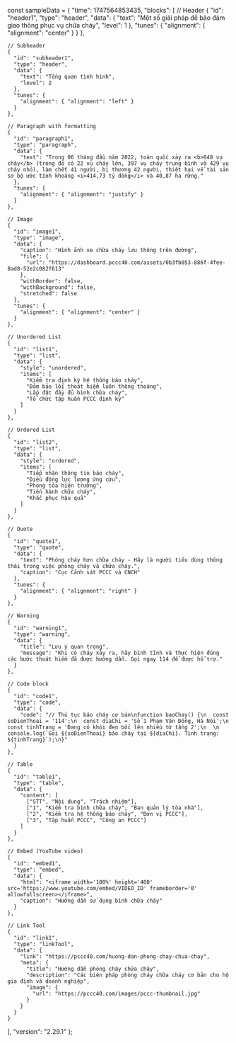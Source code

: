 const sampleData = {
  "time": 1747564853435,
  "blocks": [
    // Header
    {
      "id": "header1",
      "type": "header",
      "data": {
        "text": "Một số giải pháp để bảo đảm giao thông phục vụ chữa cháy",
        "level": 1
      },
      "tunes": {
        "alignment": { "alignment": "center" }
      }
    },
    
    // Subheader
    {
      "id": "subheader1",
      "type": "header",
      "data": {
        "text": "Tổng quan tình hình",
        "level": 2
      },
      "tunes": {
        "alignment": { "alignment": "left" }
      }
    },
    
    // Paragraph with formatting
    {
      "id": "paragraph1",
      "type": "paragraph",
      "data": {
        "text": "Trong 06 tháng đầu năm 2022, toàn quốc xảy ra <b>848 vụ cháy</b> (trong đó có 22 vụ cháy lớn, 397 vụ cháy trung bình và 429 vụ cháy nhỏ), làm chết 41 người, bị thương 42 người, thiệt hại về tài sản sơ bộ ước tính khoảng <i>414,73 tỷ đồng</i> và 40,87 ha rừng."
      },
      "tunes": {
        "alignment": { "alignment": "justify" }
      }
    },
    
    // Image
    {
      "id": "image1",
      "type": "image",
      "data": {
        "caption": "Hình ảnh xe chữa cháy lưu thông trên đường",
        "file": {
          "url": "https://dashboard.pccc40.com/assets/0b3fb053-886f-4fee-8ad8-52e2c082f613"
        },
        "withBorder": false,
        "withBackground": false,
        "stretched": false
      },
      "tunes": {
        "alignment": { "alignment": "center" }
      }
    },
    
    // Unordered List
    {
      "id": "list1",
      "type": "list",
      "data": {
        "style": "unordered",
        "items": [
          "Kiểm tra định kỳ hệ thống báo cháy",
          "Đảm bảo lối thoát hiểm luôn thông thoáng",
          "Lắp đặt đầy đủ bình chữa cháy",
          "Tổ chức tập huấn PCCC định kỳ"
        ]
      }
    },
    
    // Ordered List
    {
      "id": "list2",
      "type": "list",
      "data": {
        "style": "ordered",
        "items": [
          "Tiếp nhận thông tin báo cháy",
          "Điều động lực lượng ứng cứu",
          "Phong tỏa hiện trường",
          "Tiến hành chữa cháy",
          "Khắc phục hậu quả"
        ]
      }
    },
    
    // Quote
    {
      "id": "quote1",
      "type": "quote",
      "data": {
        "text": "Phòng cháy hơn chữa cháy - Hãy là người tiêu dùng thông thái trong việc phòng cháy và chữa cháy.",
        "caption": "Cục Cảnh sát PCCC và CNCH"
      },
      "tunes": {
        "alignment": { "alignment": "right" }
      }
    },
    
    // Warning
    {
      "id": "warning1",
      "type": "warning",
      "data": {
        "title": "Lưu ý quan trọng",
        "message": "Khi có cháy xảy ra, hãy bình tĩnh và thực hiện đúng các bước thoát hiểm đã được hướng dẫn. Gọi ngay 114 để được hỗ trợ."
      }
    },
    
    // Code block
    {
      "id": "code1",
      "type": "code",
      "data": {
        "code": "// Thủ tục báo cháy cơ bản\nfunction baoChay() {\n  const soDienThoai = '114';\n  const diaChi = 'Số 1 Phạm Văn Đồng, Hà Nội';\n  const tinhTrang = 'Đang có khói đen bốc lên nhiều từ tầng 2';\n  \n  console.log(`Gọi ${soDienThoai} báo cháy tại ${diaChi}. Tình trạng: ${tinhTrang}`);\n}"
      }
    },
    
    // Table
    {
      "id": "table1",
      "type": "table",
      "data": {
        "content": [
          ["STT", "Nội dung", "Trách nhiệm"],
          ["1", "Kiểm tra bình chữa cháy", "Ban quản lý tòa nhà"],
          ["2", "Kiểm tra hệ thống báo cháy", "Đơn vị PCCC"],
          ["3", "Tập huấn PCCC", "Công an PCCC"]
        ]
      }
    },
    
    // Embed (YouTube video)
    {
      "id": "embed1",
      "type": "embed",
      "data": {
        "html": "<iframe width='100%' height='400' src='https://www.youtube.com/embed/VIDEO_ID' frameborder='0' allowfullscreen></iframe>",
        "caption": "Hướng dẫn sử dụng bình chữa cháy"
      }
    },
    
    // Link Tool
    {
      "id": "link1",
      "type": "linkTool",
      "data": {
        "link": "https://pccc40.com/huong-dan-phong-chay-chua-chay",
        "meta": {
          "title": "Hướng dẫn phòng cháy chữa cháy",
          "description": "Các biện pháp phòng cháy chữa cháy cơ bản cho hộ gia đình và doanh nghiệp",
          "image": {
            "url": "https://pccc40.com/images/pccc-thumbnail.jpg"
          }
        }
      }
    }
  ],
  "version": "2.29.1"
};